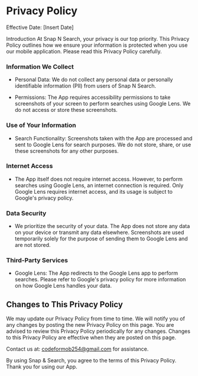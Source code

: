 # Privacy Policy

Effective Date: [Insert Date]

Introduction
At Snap N Search, your privacy is our top priority. This Privacy Policy outlines how we ensure your information is protected when you use our mobile application. Please read this Privacy Policy carefully.

### Information We Collect

- Personal Data: We do not collect any personal data or personally identifiable information (PII) from users of Snap N Search.

- Permissions: The App requires accessibility permissions to take screenshots of your screen to perform searches using Google Lens. We do not access or store these screenshots.

### Use of Your Information

- Search Functionality: Screenshots taken with the App are processed and sent to Google Lens for search purposes. We do not store, share, or use these screenshots for any other purposes.

### Internet Access

- The App itself does not require internet access. However, to perform searches using Google Lens, an internet connection is required. Only Google Lens requires internet access, and its usage is subject to Google's privacy policy.

### Data Security

- We prioritize the security of your data. The App does not store any data on your device or transmit any data elsewhere. Screenshots are used temporarily solely for the purpose of sending them to Google Lens and are not stored.

### Third-Party Services

- Google Lens: The App redirects to the Google Lens app to perform searches. Please refer to Google's privacy policy for more information on how Google Lens handles your data.

## Changes to This Privacy Policy

We may update our Privacy Policy from time to time. We will notify you of any changes by posting the new Privacy Policy on this page. You are advised to review this Privacy Policy periodically for any changes. Changes to this Privacy Policy are effective when they are posted on this page.

Contact us at: codeformob254@gmail.com for assistance.


By using Snap & Search, you agree to the terms of this Privacy Policy. Thank you for using our App.
